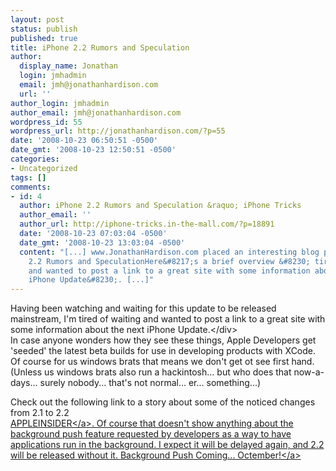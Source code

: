 ```yaml
---
layout: post
status: publish
published: true
title: iPhone 2.2 Rumors and Speculation
author:
  display_name: Jonathan
  login: jmhadmin
  email: jmh@jonathanhardison.com
  url: ''
author_login: jmhadmin
author_email: jmh@jonathanhardison.com
wordpress_id: 55
wordpress_url: http://jonathanhardison.com/?p=55
date: '2008-10-23 06:50:51 -0500'
date_gmt: '2008-10-23 12:50:51 -0500'
categories:
- Uncategorized
tags: []
comments:
- id: 4
  author: iPhone 2.2 Rumors and Speculation &raquo; iPhone Tricks
  author_email: ''
  author_url: http://iphone-tricks.in-the-mall.com/?p=18891
  date: '2008-10-23 07:03:04 -0500'
  date_gmt: '2008-10-23 13:03:04 -0500'
  content: "[...] www.JonathanHardison.com placed an interesting blog post on iPhone
    2.2 Rumors and SpeculationHere&#8217;s a brief overview &#8230; tired of waiting
    and wanted to post a link to a great site with some information about the next
    iPhone Update&#8230;. [...]"
---
```

<div class="mceTemp">Having been watching and waiting for this update to be released mainstream, I'm tired of waiting and wanted to post a link to a great site with some information about the next iPhone Update.<&#47;div><br />
In case anyone wonders how they see these things, Apple Developers get 'seeded' the latest beta builds for use in developing products with XCode. Of course for us windows brats that means we don't get ot see first hand. (Unless us windows brats also run a hackintosh... but who does that now-a-days... surely nobody... that's not normal... er... something...)</p>
<p>Check out the following link to a story about some of the noticed changes from 2.1 to 2.2<br />
<a href="http:&#47;&#47;www.appleinsider.com&#47;articles&#47;08&#47;09&#47;29&#47;next_iphone_software_update_to_deliver_safari_app_store_tweaks.html" target="_blank">APPLEINSIDER<&#47;a>. Of course that doesn't show anything about the background push feature requested by developers as a way to have applications run in the background. I expect it will be delayed again, and 2.2 will be released without it. <a href="http:&#47;&#47;www.appleinsider.com&#47;articles&#47;08&#47;06&#47;09&#47;apple_tackles_iphone_background_app_limits_with_push_service.html" target="_blank">Background Push Coming... Octember!<&#47;a></p>
